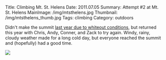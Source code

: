 Title: Climbing Mt. St. Helens
Date: 2011.07.05
Summary: Attempt #2 at Mt. St. Helens
MainImage: /img/mtsthelens.jpg
Thumbnail: /img/mtsthelens_thumb.jpg
Tags: climbing
Category: outdoors

Didn't make the summit [last year due to whiteout conditions][LastYear], but returned this year with Chris, Andy, Conner, and Zack to try again. Windy, rainy, cloudy weather made for a long cold day, but everyone reached the summit and (hopefully) had a good time.

<p><img src="/img/outdoors/mtsthelenssummit.jpg" class="smallimg" /></p>

[LastYear]: /climbing_mt_st_helens_1

